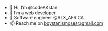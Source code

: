 - 👋 Hi, I’m @codeAKstan
- 👀 I’m a web developer
- 🌱 Software engineer @ALX_AFRICA
- 📫 Reach me on boystanismoses@gmail.com

<!---
codeAKstan/codeAKstan is a ✨ special ✨ repository because its `README.md` (this file) appears on your GitHub profile.
You can click the Preview link to take a look at your changes.
--->
